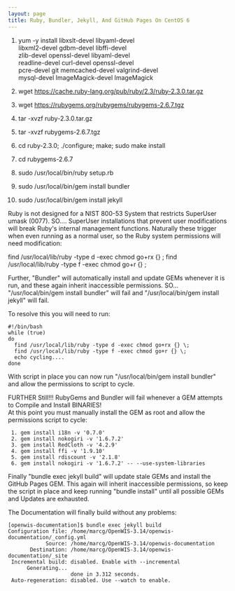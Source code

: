 ```yaml
---
layout: page
title: Ruby, Bundler, Jekyll, And GitHub Pages On CentOS 6
---
```


1. yum -y install libxslt-devel libyaml-devel \
	libxml2-devel gdbm-devel libffi-devel \
	zlib-devel openssl-devel libyaml-devel \
	readline-devel curl-devel openssl-devel \
	pcre-devel git memcached-devel valgrind-devel \
	mysql-devel ImageMagick-devel ImageMagick

2. wget https://cache.ruby-lang.org/pub/ruby/2.3/ruby-2.3.0.tar.gz

3. wget https://rubygems.org/rubygems/rubygems-2.6.7.tgz

4. tar -xvzf ruby-2.3.0.tar.gz

5. tar -xvzf rubygems-2.6.7.tgz

6. cd ruby-2.3.0; ./configure; make; sudo make install

7. cd rubygems-2.6.7

8. sudo /usr/local/bin/ruby setup.rb

9. sudo /usr/local/bin/gem install bundler

10. sudo /usr/local/bin/gem install jekyll

Ruby is not designed for a NIST 800-53 System that restricts SuperUser umask (0077).
SO.... SuperUser installations that prevent user modifications will break Ruby's 
internal management functions.  Naturally these trigger when even running as
a normal user, so the Ruby system permissions will need modification:

  find /usr/local/lib/ruby -type d -exec chmod go+rx {} \; 
  find /usr/local/lib/ruby -type f -exec chmod go+r {} \; 

Further, "Bundler" will automatically install and update GEMs whenever it is run, 
and these again inherit inaccessible permissions.  SO... "/usr/local/bin/gem install bundler" 
will fail and "/usr/local/bin/gem install jekyll" will fail.

To resolve this you will need to run:
```
#!/bin/bash
while (true)
do
  find /usr/local/lib/ruby -type d -exec chmod go+rx {} \; 
  find /usr/local/lib/ruby -type f -exec chmod go+r {} \; 
  echo cycling....
done
```
With script in place you can now run "/usr/local/bin/gem install bundler" and allow the permissions to script to cycle.

FURTHER Still!!!  RubyGems and Bundler will fail whenever a GEM attempts to Compile and Install BINARIES!  
At this point you must manually install the GEM as root and allow the permissions script to cycle:

     1. gem install i18n -v '0.7.0'
     2. gem install nokogiri -v '1.6.7.2'
     3. gem install RedCloth -v '4.2.9'
     4. gem install ffi -v '1.9.10'
     5. gem install rdiscount -v '2.1.8'
     6. gem install nokogiri -v '1.6.7.2' -- --use-system-libraries

Finally "bundle exec jekyll build" will update stale GEMs and install the GitHub Pages GEM.
This again will inherit inaccessible permissions, so keep the script in place and keep running 
"bundle install" until all possible GEMs and Updates are exhausted.

The Documentation will finally build without any problems:

```
[openwis-documentation]$ bundle exec jekyll build
Configuration file: /home/marcg/OpenWIS-3.14/openwis-documentation/_config.yml
            Source: /home/marcg/OpenWIS-3.14/openwis-documentation
       Destination: /home/marcg/OpenWIS-3.14/openwis-documentation/_site
 Incremental build: disabled. Enable with --incremental
      Generating... 
                    done in 3.312 seconds.
 Auto-regeneration: disabled. Use --watch to enable.
```
